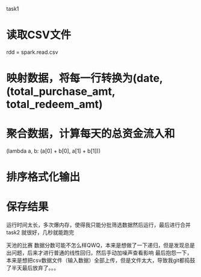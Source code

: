 task1 
# 读取CSV文件
rdd = spark.read.csv
# 映射数据，将每一行转换为(date, (total_purchase_amt, total_redeem_amt)
# 聚合数据，计算每天的总资金流入和
(lambda a, b: (a[0] + b[0], a[1] + b[1]))
# 排序格式化输出
# 保存结果
运行时间太长，多次爆内存，使得我只能分批筛选数据然后运行，最后进行合并
task2
就很好，几秒就能跑完

天池的比赛
数据分数可能不怎么样QWQ，本来是想做了一下递归，但是发现总是出问题，后来才进行普通的线性回归，然后手动加噪声查看影响
最后抱怨一下，本来是想把csv数据文件（输入数据）全部上传，但是文件太大，导致我git都捣鼓了半天最后放弃了。。。
